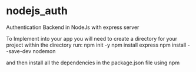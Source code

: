 # nodejs_auth
 Authentication Backend in NodeJs with express server

 To Implement into your app you will need to create a directory for your project
 within the directory run:
 npm init -y
 npm install express
 npm install --save-dev nodemon

 and then install all the dependencies in the package.json file using npm
 
 
